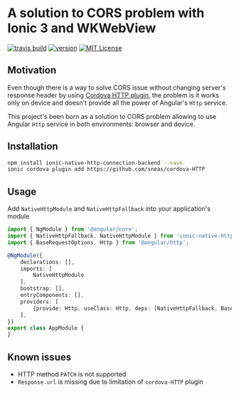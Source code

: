 # A solution to CORS problem with Ionic 3 and WKWebView

[![travis build](https://img.shields.io/travis/sneas/ionic-native-http-connection-backend.svg?style=flat-square&maxAge=2592000)](https://travis-ci.org/sneas/ionic-native-http-connection-backend)
[![version](https://img.shields.io/npm/v/ionic-native-http-connection-backend.svg?style=flat-square)](http://npm.im/ionic-native-http-connection-backend)
[![MIT License](https://img.shields.io/npm/l/component-library.svg?style=flat-square)](http://opensource.org/licenses/MIT)

## Motivation

Even though there is a way to solve CORS issue without changing server's response header by using [Cordova HTTP plugin](https://ionicframework.com/docs/native/http/), the problem is it works only on device and doesn't provide all the power of Angular's `Http` service.

This project's been born as a solution to CORS problem allowing to use Angular `Http` service in both environments: browser and device.

## Installation

```bash
npm install ionic-native-http-connection-backend --save
ionic cordova plugin add https://github.com/sneas/cordova-HTTP
```

## Usage

Add `NativeHttpModule` and `NativeHttpFallback` into your application's module

```typescript
import { NgModule } from '@angular/core';
import { NativeHttpFallback, NativeHttpModule } from 'ionic-native-http-connection-backend';
import { BaseRequestOptions, Http } from '@angular/http';

@NgModule({
    declarations: [],
    imports: [
        NativeHttpModule
    ],
    bootstrap: [],
    entryComponents: [],
    providers: [
        {provide: Http, useClass: Http, deps: [NativeHttpFallback, BaseRequestOptions]}
    ],
})
export class AppModule {
}
```

## Known issues

* HTTP method `PATCH` is not supported
* `Response.url` is missing due to limitation of `cordova-HTTP` plugin